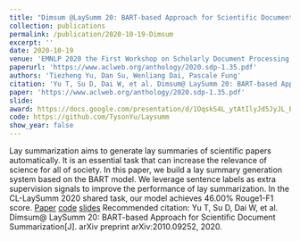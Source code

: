 ```yaml
---
title: "Dimsum @LaySumm 20: BART-based Approach for Scientific Document Summarization"
collection: publications
permalink: /publication/2020-10-19-Dimsum
excerpt: ''
date: 2020-10-19
venue: 'EMNLP 2020 the First Workshop on Scholarly Document Processing'
paperurl: 'https://www.aclweb.org/anthology/2020.sdp-1.35.pdf'
authors: 'Tiezheng Yu, Dan Su, Wenliang Dai, Pascale Fung'
citation: 'Yu T, Su D, Dai W, et al. Dimsum@ LaySumm 20: BART-based Approach for Scientific Document Summarization[J]. arXiv preprint arXiv:2010.09252, 2020.'
paper: 'https://www.aclweb.org/anthology/2020.sdp-1.35.pdf'
slide:
award: https://docs.google.com/presentation/d/1OqskS4L_ytAtIlyJd5JyJL_EeGEUEmQNaU5ecVQjJas/edit?usp=sharing
code: https://github.com/TysonYu/Laysumm
show_year: false
---
```

Lay summarization aims to generate lay summaries of scientific papers automatically. It is an essential task that can increase the relevance of science for all of society. In this paper, we build a lay summary generation system based on the BART model. We leverage sentence labels as extra supervision signals to improve the performance of lay summarization. In the CL-LaySumm 2020 shared task, our model achieves 46.00% Rouge1-F1 score.
[Paper](https://www.aclweb.org/anthology/2020.sdp-1.35.pdf)
[code](https://github.com/TysonYu/Laysumm)
[slides](https://docs.google.com/presentation/d/1OqskS4L_ytAtIlyJd5JyJL_EeGEUEmQNaU5ecVQjJas/edit?usp=sharing)
Recommended citation: Yu T, Su D, Dai W, et al. Dimsum@ LaySumm 20: BART-based Approach for Scientific Document Summarization[J]. arXiv preprint arXiv:2010.09252, 2020.